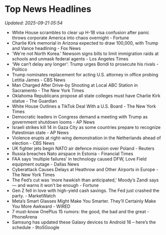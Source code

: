 # Top News Headlines

_Updated: 2025-09-21 05:54_

- White House scrambles to clear up H-1B visa confusion after panic throws corporate America into chaos overnight - Fortune
- Charlie Kirk memorial in Arizona expected to draw 100,000, with Trump and Vance headlining - Fox News
- 'We're not North Korea.' Newsom signs bills to limit immigration raids at schools and unmask federal agents - Los Angeles Times
- ‘We can’t delay any longer’: Trump urges Bondi to prosecute his rivals - Politico
- Trump nominates replacement for acting U.S. attorney in office probing Letitia James - CBS News
- Man Charged After Drive-by Shooting at Local ABC Station in Sacramento - The New York Times
- Oklahoma Republicans propose all state colleges must have Charlie Kirk statue - The Guardian
- White House Outlines a TikTok Deal With a U.S. Board - The New York Times
- Democratic leaders in Congress demand a meeting with Trump as government shutdown looms - AP News
- Israeli strikes kill 14 in Gaza City as some countries prepare to recognize Palestinian state - AP News
- Violence erupts at right-wing demonstration in the Netherlands ahead of election - CBS News
- UK fighter jets begin NATO air defence mission over Poland - Reuters
- Russia breaches Nato airspace in Estonia - Financial Times
- FAA says ‘multiple failures’ in technology caused DFW, Love Field equipment outage - Dallas News
- Cyberattack Causes Delays at Heathrow and Other Airports in Europe - The New York Times
- The Fed’s cut was 'more hawkish than anticipated,' Moody’s Zandi says — and warns it won’t be enough - Fortune
- Gen Z fell in love with high-yield cash savings. The Fed just crashed the party. - MarketWatch
- Meta’s Smart Glasses Might Make You Smarter. They’ll Certainly Make You More Awkward - WIRED
- 7 must-know OnePlus 15 rumors: the good, the bad and the great - PhoneArena
- Samsung has updated these Galaxy devices to Android 16 – here’s the schedule - 9to5Google